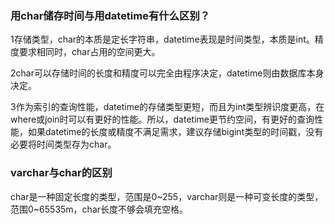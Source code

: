 ### 用char储存时间与用datetime有什么区别？
1存储类型，char的本质是定长字符串，datetime表现是时间类型，本质是int。精度要求相同时，char占用的空间更大。

2char可以存储时间的长度和精度可以完全由程序决定，datetime则由数据库本身决定。

3作为索引的查询性能，datetime的存储类型更短，而且为int类型辨识度更高，在where或join时可以有更好的性能。所以，datetime更节约空间，有更好的查询性能，如果datetime的长度或精度不满足需求，建议存储bigint类型的时间戳，没有必要将时间类型存为char。

### varchar与char的区别
char是一种固定长度的类型，范围是0~255，varchar则是一种可变长度的类型，范围0~65535m，char长度不够会填充空格。